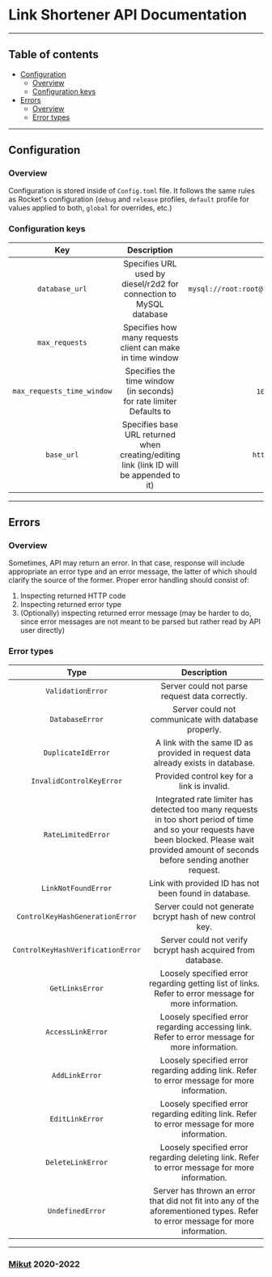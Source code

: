 # Link Shortener API Documentation

---

## Table of contents

- [Configuration](#configuration)
  - [Overview](#overview)
  - [Configuration keys](#configuration-keys)
- [Errors](#errors)
  - [Overview](#overview-1)
  - [Error types](#error-types)

---

## Configuration

### Overview

Configuration is stored inside of `Config.toml` file. It follows the same rules as Rocket's configuration (`debug` and `release` profiles, `default` profile for values applied to both, `global` for overrides, etc.)

### Configuration keys

| Key | Description | Default |
| :---: | :---: | :---: |
| `database_url` | Specifies URL used by diesel/r2d2 for connection to MySQL database | `mysql://root:root@localhost:3306/link_shortener` |
| `max_requests` | Specifies how many requests client can make in time window | `100` |
| `max_requests_time_window` | Specifies the time window (in seconds) for rate limiter Defaults to | `10800` (3 hours) |
| `base_url` | Specifies base URL returned when creating/editing link (link ID will be appended to it) | `http://localhost` |

---

## Errors

### Overview

Sometimes, API may return an error. In that case, response will include appropriate an error type and an error message, the latter of which should clarify the source of the former. Proper error handling should consist of:

1. Inspecting returned HTTP code
2. Inspecting returned error type
3. (Optionally) inspecting returned error message (may be harder to do, since error messages are not meant to be parsed but rather read by API user directly)

### Error types

| Type | Description |
| :---: | :---:
| `ValidationError` | Server could not parse request data correctly. |
| `DatabaseError` | Server could not communicate with database properly. |
| `DuplicateIdError` | A link with the same ID as provided in request data already exists in database. |
| `InvalidControlKeyError` | Provided control key for a link is invalid. |
| `RateLimitedError` | Integrated rate limiter has detected too many requests in too short period of time and so your requests have been blocked. Please wait provided amount of seconds before sending another request. |
| `LinkNotFoundError` | Link with provided ID has not been found in database. |
| `ControlKeyHashGenerationError` | Server could not generate bcrypt hash of new control key. |
| `ControlKeyHashVerificationError` | Server could not verify bcrypt hash acquired from database. |
| `GetLinksError` | Loosely specified error regarding getting list of links. Refer to error message for more information. |
| `AccessLinkError` | Loosely specified error regarding accessing link. Refer to error message for more information. |
| `AddLinkError` | Loosely specified error regarding adding link. Refer to error message for more information. |
| `EditLinkError` | Loosely specified error regarding editing link. Refer to error message for more information. |
| `DeleteLinkError` | Loosely specified error regarding deleting link. Refer to error message for more information. |
| `UndefinedError` | Server has thrown an error that did not fit into any of the aforementioned types. Refer to error message for more information. |

---

### [Mikut](https://mikut.dev) 2020-2022
